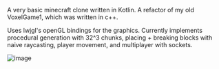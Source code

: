 A very basic minecraft clone written in Kotlin. A refactor of my old VoxelGame1, which was written in c++.

Uses lwjgl's openGL bindings for the graphics. Currently implements procedural generation with 32^3 chunks, placing + breaking blocks with naive raycasting, player movement, and multiplayer with sockets.

![image](https://github.com/FindlayRoyds/VoxelGame2/blob/main/src/main/resources/other/guy-holding-sword.png)


